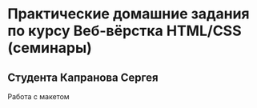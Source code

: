 # Практические домашние задания по курсу Веб-вёрстка HTML/CSS (семинары)
## Студента Капранова Сергея
Работа с макетом